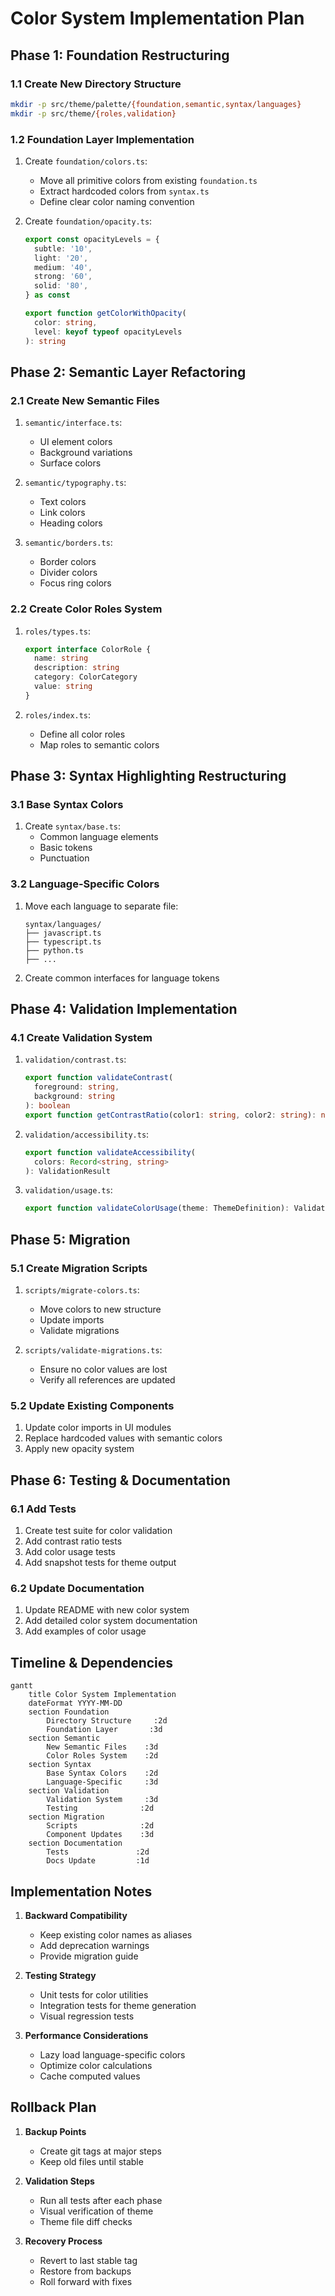 # Color System Implementation Plan

## Phase 1: Foundation Restructuring

### 1.1 Create New Directory Structure

```bash
mkdir -p src/theme/palette/{foundation,semantic,syntax/languages}
mkdir -p src/theme/{roles,validation}
```

### 1.2 Foundation Layer Implementation

1. Create `foundation/colors.ts`:
   - Move all primitive colors from existing `foundation.ts`
   - Extract hardcoded colors from `syntax.ts`
   - Define clear color naming convention

2. Create `foundation/opacity.ts`:

   ```typescript
   export const opacityLevels = {
     subtle: '10',
     light: '20',
     medium: '40',
     strong: '60',
     solid: '80',
   } as const

   export function getColorWithOpacity(
     color: string,
     level: keyof typeof opacityLevels
   ): string
   ```

## Phase 2: Semantic Layer Refactoring

### 2.1 Create New Semantic Files

1. `semantic/interface.ts`:
   - UI element colors
   - Background variations
   - Surface colors

2. `semantic/typography.ts`:
   - Text colors
   - Link colors
   - Heading colors

3. `semantic/borders.ts`:
   - Border colors
   - Divider colors
   - Focus ring colors

### 2.2 Create Color Roles System

1. `roles/types.ts`:

   ```typescript
   export interface ColorRole {
     name: string
     description: string
     category: ColorCategory
     value: string
   }
   ```

2. `roles/index.ts`:
   - Define all color roles
   - Map roles to semantic colors

## Phase 3: Syntax Highlighting Restructuring

### 3.1 Base Syntax Colors

1. Create `syntax/base.ts`:
   - Common language elements
   - Basic tokens
   - Punctuation

### 3.2 Language-Specific Colors

1. Move each language to separate file:

   ```
   syntax/languages/
   ├── javascript.ts
   ├── typescript.ts
   ├── python.ts
   ├── ...
   ```

2. Create common interfaces for language tokens

## Phase 4: Validation Implementation

### 4.1 Create Validation System

1. `validation/contrast.ts`:

   ```typescript
   export function validateContrast(
     foreground: string,
     background: string
   ): boolean
   export function getContrastRatio(color1: string, color2: string): number
   ```

2. `validation/accessibility.ts`:

   ```typescript
   export function validateAccessibility(
     colors: Record<string, string>
   ): ValidationResult
   ```

3. `validation/usage.ts`:

   ```typescript
   export function validateColorUsage(theme: ThemeDefinition): ValidationResult
   ```

## Phase 5: Migration

### 5.1 Create Migration Scripts

1. `scripts/migrate-colors.ts`:
   - Move colors to new structure
   - Update imports
   - Validate migrations

2. `scripts/validate-migrations.ts`:
   - Ensure no color values are lost
   - Verify all references are updated

### 5.2 Update Existing Components

1. Update color imports in UI modules
2. Replace hardcoded values with semantic colors
3. Apply new opacity system

## Phase 6: Testing & Documentation

### 6.1 Add Tests

1. Create test suite for color validation
2. Add contrast ratio tests
3. Add color usage tests
4. Add snapshot tests for theme output

### 6.2 Update Documentation

1. Update README with new color system
2. Add detailed color system documentation
3. Add examples of color usage

## Timeline & Dependencies

```mermaid
gantt
    title Color System Implementation
    dateFormat YYYY-MM-DD
    section Foundation
        Directory Structure     :2d
        Foundation Layer       :3d
    section Semantic
        New Semantic Files    :3d
        Color Roles System    :2d
    section Syntax
        Base Syntax Colors    :2d
        Language-Specific     :3d
    section Validation
        Validation System     :3d
        Testing              :2d
    section Migration
        Scripts              :2d
        Component Updates    :3d
    section Documentation
        Tests               :2d
        Docs Update         :1d
```

## Implementation Notes

1. **Backward Compatibility**
   - Keep existing color names as aliases
   - Add deprecation warnings
   - Provide migration guide

2. **Testing Strategy**
   - Unit tests for color utilities
   - Integration tests for theme generation
   - Visual regression tests

3. **Performance Considerations**
   - Lazy load language-specific colors
   - Optimize color calculations
   - Cache computed values

## Rollback Plan

1. **Backup Points**
   - Create git tags at major steps
   - Keep old files until stable

2. **Validation Steps**
   - Run all tests after each phase
   - Visual verification of theme
   - Theme file diff checks

3. **Recovery Process**
   - Revert to last stable tag
   - Restore from backups
   - Roll forward with fixes
